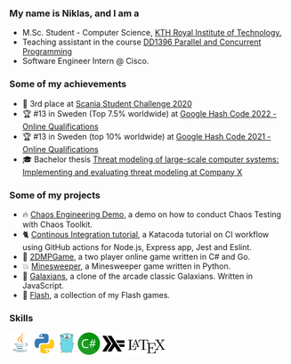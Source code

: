 ### My name is Niklas, and I am a
* M.Sc. Student - Computer Science, [KTH Royal Institute of Technology.](https://www.kth.se/) 
* Teaching assistant in the course [DD1396 Parallel and Concurrent Programming](https://www.kth.se/social/course/DD1396/)
* Software Engineer Intern @ Cisco.

### Some of my achievements
* :3rd_place_medal: 3rd place at [Scania Student Challenge 2020](https://thechallenge.scania.com/)
* :trophy: \#13 in Sweden (Top 7.5% worldwide) at [Google Hash Code 2022 - Online Qualifications](https://github.com/adnanjam/hash)
* :trophy: \#13 in Sweden (top 10% worldwide) at [Google Hash Code 2021 - Online Qualifications](https://github.com/manjikian/hashcode) 
* :mortar_board: Bachelor thesis [Threat modeling of large-scale computer systems: Implementing and evaluating threat modeling at Company X](http://urn.kb.se/resolve?urn=urn:nbn:se:kth:diva-280099) 


### Some of my projects
* 🔥 [Chaos Engineering Demo](https://github.com/nwessman/Chaos-Engineering-Demo), a demo on how to conduct Chaos Testing with Chaos Toolkit.
* :cat2: [Continous Integration tutorial](https://github.com/nwessman/katacoda-scenarios), a Katacoda tutorial on CI workflow using GitHub actions for Node.js, Express app, Jest and Eslint.
* :busts_in_silhouette: [2DMPGame](https://github.com/nwessman/2DMPGame), a two player online game written in C# and Go. 
* :boom: [Minesweeper](https://github.com/nwessman/Minesweeper), a Minesweeper game written in Python.
* :space_invader: [Galaxians](https://github.com/maggithor97/Galaxians), a clone of the arcade classic Galaxians. Written in JavaScript.
* :runner: [Flash](https://github.com/nwessman/Flash), a collection of my Flash games.

### Skills
<img height="40px" src="./Icons/Java2.png" /> <img height="40px" src="./Icons/Python.png" /> <img height="40px" src="./Icons/Go.png" /> <img height="40px" src="./Icons/Csharp.png" /> <img height="40px" src="./Icons/Haskell.png" /> <img height="30px" src="./Icons/latex_logo.png" />




<!--
**nwessman/nwessman** is a ✨ _special_ ✨ repository because its `README.md` (this file) appears on your GitHub profile.

Here are some ideas to get you started:

- 🔭 I’m currently working on ...
- 🌱 I’m currently learning ...
- 👯 I’m looking to collaborate on ...
- 🤔 I’m looking for help with ...
- 💬 Ask me about ...
- 📫 How to reach me: ...
- 😄 Pronouns: ...
- ⚡ Fun fact: ...
- :monkey:
-->
